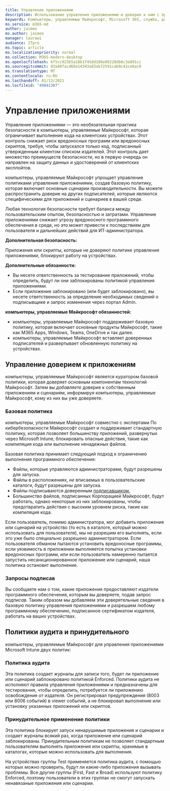 ```yaml
---
title: Управление приложениями
description: Использование управления приложениями и доверия к ним с приложениями
keywords: Компьютеры, управляемые Майкрософт, Microsoft 365, служба, документация
ms.service: m365-md
author: jaimeo
ms.author: jaimeo
manager: laurawi
audience: ITpro
ms.topic: article
ms.localizationpriority: normal
ms.collection: M365-modern-desktop
ms.openlocfilehash: 6f5cc923b5a18b1f45dd186e88228db8c3a891cc
ms.sourcegitcommit: 83a40facd66e14343ad3ab72591cab9c41ce6ac0
ms.translationtype: MT
ms.contentlocale: ru-RU
ms.lasthandoff: 01/13/2021
ms.locfileid: "49841307"
---
```

# <a name="app-control"></a>Управление приложениями

Управление приложениями — это необязательная практика безопасности в компьютеры, управляемые Майкрософт, которая ограничивает выполнение кода на клиентских устройствах. Этот контроль снижает риск вредоносных программ или вредоносных скриптов, требуя, чтобы запускался только код, подписанный утвержденным клиентом списком издателей. Этот контроль дает множество преимуществ безопасности, но в первую очередь он направлен на защиту данных и удостоверений от клиентских эксплойтов.

компьютеры, управляемые Майкрософт упрощает управление политиками управления приложениями, создав базовую политику, которая включает основные сценарии производительности. Вы можете распространить доверие на других подписателей, которые являются специфическими для приложений и сценариев в вашей среде. 


Любая технология безопасности требует баланса между пользовательским опытом, безопасностью и затратами. Управление приложениями снижает угрозу вредоносного программного обеспечения в среде, но это может привести к последствиям для пользователя и дальнейших действий для ИТ-администратора.

**Дополнительная безопасность:**

Приложения или скрипты, которые не доверяют политике управления приложениями, блокируют работу на устройствах.

**Дополнительные обязанности:**

- Вы несете ответственность за тестирование приложений, чтобы определить, будут ли они заблокированы политикой управления приложениями.
- Если приложение заблокировано (или будет заблокировано), вы несете ответственность за определение необходимых сведений о подписывщике и запрос изменения через портал Admin.

**компьютеры, управляемые Майкрософт обязанностей:**

- компьютеры, управляемые Майкрософт поддерживает базовую политику, которая включает основные продукты Майкрософт, такие как M365 Apps, Windows, Teams, OneDrive и так далее.
- компьютеры, управляемые Майкрософт вставляет доверенных подписателей и развертывает обновленную политику на устройствах.


## <a name="managing-trust-in-applications"></a>Управление доверием к приложениям

компьютеры, управляемые Майкрософт является куратором базовой политики, которая доверяет основным компонентам технологий Майкрософт. Затем вы *добавляете* доверие к собственным приложениям и сценариям, информируя компьютеры, управляемые Майкрософт, кому из них вы уже доверяете.

### <a name="base-policy"></a>Базовая политика

компьютеры, управляемые Майкрософт совместно с экспертами По кибербезопасности Майкрософт создает и поддерживает стандартную политику, которая позволяет большинству приложений, развернутых через Microsoft Intune, блокировать опасные действия, такие как компиляция кода или выполнение ненадежных файлов.

Базовая политика принимает следующий подход к ограничению выполнения программного обеспечения:

- Файлы, которые управляются администраторами, будут разрешены для запуска.
- Файлы в расположениях, *не* вписаемых в пользовательские каталоги, будут разрешены для запуска.
- Файлы подписываются доверенным [подписавщиком.](#signer-requests)
- Большинство файлов, подписанных Корпорацией Майкрософт, будут работать, однако некоторые из них заблокированы, чтобы предотвратить действия с высоким уровнем риска, такие как компиляция кода.


Если пользователь, помимо администратора, мог добавить приложение или сценарий на устройство (то есть в каталоге, который можно использовать для пользователя), мы не разрешим его выполнять, если это уже было специально разрешено администратором. Если пользователя обманом пытаются установить вредоносные программы, если уязвимость в приложении выполняется попытка установки вредоносных программ, или если пользователь намеренно пытается запустить несанкционированное приложение или сценарий, наша политика остановит выполнение.

### <a name="signer-requests"></a>Запросы подписав

Вы сообщаете нам о том, какие приложения предоставляют издатели программного обеспечения, которым вы доверяете, подав запрос *подписав.* Таким образом мы добавляем эти доверятельные сведения в базовую политику управления приложениями и разрешаем любому программному обеспечению, подписанное сертификатом издателя, работать на ваших устройствах.

## <a name="audit-and-enforced-policies"></a>Политики аудита и принудительного

компьютеры, управляемые Майкрософт для управления приложениями Microsoft Intune двух политик:

### <a name="audit-policy"></a>Политика аудита
Эта политика создает журналы для записи того, будет ли приложение или сценарий заблокировано политикой Enforced. Политики аудита не исполняют правила управления приложениями и предназначены для тестирования, чтобы определить, потребуется ли приложению освобождение от издателя. Он регистрировал предупреждения (8003 или 8006 событий) в viewer событий, а не блокировал выполнение или установку указанных приложений или скриптов.

### <a name="enforced-policy"></a>Принудительное применение политики
Эта политика блокирует запуск ненарушимые приложения и сценарии и создает журналы всякий раз, когда приложение или сценарий заблокированы. Принудительным политикам не позволяет стандартным пользователям выполнять приложения или скрипты, хранимые в каталогах, которые можно использовать для выполнения.

На устройствах группы Test применяется политика аудита, с помощью которых можно проверить, будут ли какие-либо приложения вызывать проблемы. Все другие группы (First, Fast и Broad) используют политику Enforced, поэтому пользователи в этих группах не смогут запускать ненавязаные приложения или сценарии.







